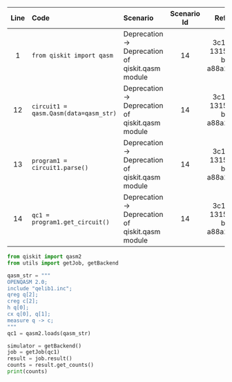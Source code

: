 | Line | Code | Scenario | Scenario Id | Reference | Artifact | Refactoring |
| :--: | :--- | :------- | :---------: | :-------: | :------- | :---------- |
| 1 | `from qiskit import qasm` | Deprecation -> Deprecation of qiskit.qasm module | 14 | 3c189cb9-1315-4402-b141-a88a25a253f2 | qiskit.qasm | `from qiskit import qasm2` |
| 12 | `circuit1 = qasm.Qasm(data=qasm_str)` | Deprecation -> Deprecation of qiskit.qasm module | 14 | 3c189cb9-1315-4402-b141-a88a25a253f2 | qiskit.qasm | `circuit1 = qasm2.loads(qasm_str)` |
| 13 | `program1 = circuit1.parse()` | Deprecation -> Deprecation of qiskit.qasm module | 14 | 3c189cb9-1315-4402-b141-a88a25a253f2 | circuit1.parse() | |
| 14 | `qc1 = program1.get_circuit()` | Deprecation -> Deprecation of qiskit.qasm module | 14 | 3c189cb9-1315-4402-b141-a88a25a253f2 | program1.get_circuit() | |


```python
from qiskit import qasm2
from utils import getJob, getBackend

qasm_str = """
OPENQASM 2.0;
include "qelib1.inc";
qreg q[2];
creg c[2];
h q[0];
cx q[0], q[1];
measure q -> c;
"""
qc1 = qasm2.loads(qasm_str)

simulator = getBackend()
job = getJob(qc1)
result = job.result()
counts = result.get_counts()
print(counts)
```